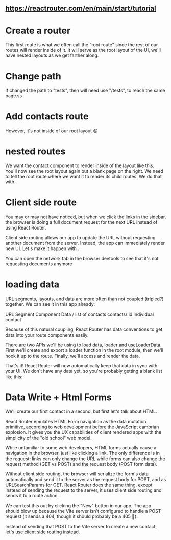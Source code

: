 ## https://reactrouter.com/en/main/start/tutorial

# Create a router

This first route is what we often call the "root route" since the rest of our routes will render inside of it. It will serve as the root layout of the UI, we'll have nested layouts as we get farther along.

# Change path

If changed the path to "tests", then will need use "/tests", to reach the same page.ss

# Add contacts route

However, it's not inside of our root layout 😠

# nested routes

We want the contact component to render inside of the <Root> layout like this.
You'll now see the root layout again but a blank page on the right.
We need to tell the root route where we want it to render its child routes. We do that with <Outlet>.

# Client side route

You may or may not have noticed, but when we click the links in the sidebar, the browser is doing a full document request for the next URL instead of using React Router.

Client side routing allows our app to update the URL without requesting another document from the server. Instead, the app can immediately render new UI. Let's make it happen with <Link>.

You can open the network tab in the browser devtools to see that it's not requesting documents anymore

# loading data

URL segments, layouts, and data are more often than not coupled (tripled?) together. We can see it in this app already:

URL Segment Component Data
/ <Root> list of contacts
contacts/:id <Contact> individual contact

Because of this natural coupling, React Router has data conventions to get data into your route components easily.

There are two APIs we'll be using to load data, loader and useLoaderData. First we'll create and export a loader function in the root module, then we'll hook it up to the route. Finally, we'll access and render the data.

That's it! React Router will now automatically keep that data in sync with your UI. We don't have any data yet, so you're probably getting a blank list like this:

# Data Write + Html Forms

We'll create our first contact in a second, but first let's talk about HTML.

React Router emulates HTML Form navigation as the data mutation primitive, according to web development before the JavaScript cambrian explosion. It gives you the UX capabilities of client rendered apps with the simplicity of the "old school" web model.

While unfamiliar to some web developers, HTML forms actually cause a navigation in the browser, just like clicking a link. The only difference is in the request: links can only change the URL while forms can also change the request method (GET vs POST) and the request body (POST form data).

Without client side routing, the browser will serialize the form's data automatically and send it to the server as the request body for POST, and as URLSearchParams for GET. React Router does the same thing, except instead of sending the request to the server, it uses client side routing and sends it to a route action.

We can test this out by clicking the "New" button in our app. The app should blow up because the Vite server isn't configured to handle a POST request (it sends a 404, though it should probably be a 405 🤷).

Instead of sending that POST to the Vite server to create a new contact, let's use client side routing instead.
